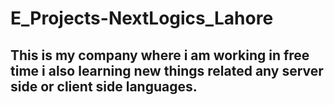 # E_Projects-NextLogics_Lahore

## This is my company where i am working in free time i also learning new things related any server side or client side languages.
